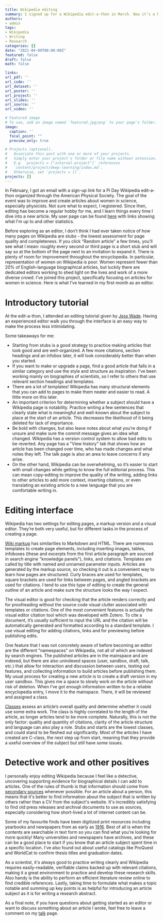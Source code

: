 ```yaml
---
title: Wikipedia editing
summary: I signed up for a Wikipedia edit-a-thon in March. Now it’s a hobby!
authors:
- admin
tags: 
- Wikipedia
- Writing
- Research 
categories: []
date: "2021-04-09T00:00:00Z"
featured: false
draft: false
math: false

links:
url_pdf: ''
url_code: ''
url_dataset: ''
url_poster: ''
url_project: ''
url_slides: ''
url_source: ''
url_video: ''

# Featured image
# To use, add an image named `featured.jpg/png` to your page's folder. 
image:
  caption: ''
  focal_point: ""
  preview_only: true

# Projects (optional).
#   Associate this post with one or more of your projects.
#   Simply enter your project's folder or file name without extension.
#   E.g. `projects = ["internal-project"]` references 
#   `content/project/deep-learning/index.md`.
#   Otherwise, set `projects = []`.
projects: []
---
```

In February, I got an email with a sign-up link for a Pi Day Wikipedia edit-a-thon organized through the American Physical Society. The goal of the event was to improve and create articles about women in science, especially physicists. Not sure what to expect, I registered. Since then, editing has become a regular hobby for me, and I learn things every time I dive into a new article. My user page can be found <a href='https://en.wikipedia.org/wiki/User:Darfst'>here</a> with links showing what I'm up to and other statistics.

Before exploring as an editor, I don’t think I had ever taken notice of how many pages on Wikipedia are stubs - the lowest assessment for page quality and completeness. If you click “Random article” a few times, you’ll see what I mean: roughly every second or third page is a short stub and will say so at the bottom of the page next to an invitation to expand it. There is plenty of room for improvement throughout the encyclopedia. In particular, representation of women on Wikipedia is poor. Women represent fewer than 20% of English-language biographical articles, but luckily there are dedicated editors working to shed light on the lives and work of a more diverse crowd. I’ve joined this project, specifically focusing on articles for women in science. Here is what I’ve learned in my first month as an editor.

# Introductory tutorial 

At the edit-a-thon, I attended an editing tutorial given by <a href='https://en.wikipedia.org/wiki/Jess_Wade'>Jess Wade</a>. Having an experienced editor walk you through the interface is an easy way to make the process less intimidating.

Some takeaways for me:

- Starting from stubs is a good strategy to practice making articles that look good and are well-organized. A few more citations, section headings and an infobox later, it will look considerably better than when you started.
- If you want to make or upgrade a page, find a good article that falls in a similar category and use the style and structure as inspiration. I’ve been working mainly on biographies of scientists, so I refer to others that use relevant section headings and templates.
- There are a lot of templates! Wikipedia has many structural elements that you can add to pages to make them neater and easier to read. A little more on this later.
- An important criterion for determining whether a subject should have a Wikipedia page is notability. Practice writing a few sentences that clearly state what is meaningful and well-known about the subject to place at the start of an article. This decreases the likelihood of it being deleted for lack of importance. 
- Be bold with changes, but also leave notes about what you’re doing if unsure and make sure the commit message gives an idea what changed. Wikipedia has a version control system to allow bad edits to be reverted. Any page has a "View history" tab that shows how an article has been changed over time, who has made changes and what notes they left. The talk page is also an area to leave concerns if any arise.
- On the other hand, Wikipedia can be overwhelming, so it’s easier to start with small changes while getting to know the full editorial process. This can mean copy-editing to improve the quality of the writing, adding links to other articles to add more context, inserting citations, or even translating an existing article to a new language that you are comfortable writing in.

# Editing interface

Wikipedia has two settings for editing pages, a markup version and a visual editor. They’re both very useful, but for different tasks in the process of creating a page. 

<a href='https://en.wikipedia.org/wiki/Help:Wikitext'>Wiki markup</a> has similarities to Markdown and HTML. There are numerous templates to create page elements, including inserting images, tables, infoboxes (these and excerpts from the first article paragraph are sourced in search engine "knowledge panels"), links, and citations. Templates are called by title with named and unnamed parameter inputs.
Articles are generated by the markup source, so checking it out is a convenient way to learn how pages are structured. Curly braces are used for templates, square brackets are used for links between pages, and angled brackets are used for citations. I tend to use this type of editing to create the general outline of an article and make sure the structure looks the way I expect.

The visual editor is good for checking that the article renders correctly and for proofreading without the source code visual clutter associated with templates or citations. One of the most convenient features is actually the visual editor citation tool which was developed with Zotero. To cite a document, it’s usually sufficient to input the URL and the citation will be automatically generated and formatted according to a standard template. I use visual editing for adding citations, links and for previewing before publishing edits.

One feature that I was not concretely aware of before becoming an editor are the different "namespaces" on Wikipedia, not all of which are indexed by search engines. The published articles are in the mainspace and are indexed, but there are also unindexed spaces (user, sandbox, draft, talk, etc.) that allow for interaction and discussion between users, testing out features, and collecting information to build articles before publishing them. My usual process for creating a new article is to create a draft version in my user sandbox. This gives me a space to slowly work on the article without risk of deletion. When I’ve got enough information written to be a reliable encyclopedia entry, I move it to the mainspace. There, it will be reviewed and assigned a class.

<a href=’https://en.wikipedia.org/wiki/Wikipedia:Content_assessment’>Classes</a> assess an article’s overall quality and determine whether it could use some extra work. The class is highly correlated to the length of the article, as longer articles tend to be more complete. Naturally, this is not the only factor: quality and quantity of citations, clarity of the article structure and language can also play a role. Stubs and starts are the lowest classes, and could stand to be fleshed out significantly. Most of the articles I have created are C-class, the next step up from start, meaning that they provide a useful overview of the subject but still have some issues. 

# Detective work and other positives

I personally enjoy editing Wikipedia because I feel like a detective, uncovering supporting evidence for biographical details I can add to articles. One of the rules of thumb is that information should come from <a href='https://en.wikipedia.org/wiki/Wikipedia:Reliable_sources'>secondary sources</a> whenever possible. For an article about a person, this means that it's better to find information about the subject that is written by others rather than a CV from the subject's website. It's incredibly satisfying to find old press releases and archival documents to use as sources, especially considering how short-lived a lot of internet content can be.

Some of my favourite finds have been digitized print resources including yearbooks and newspapers from as early as <a href='https://dx.doi.org/10.14288/1.0370828'>1916</a>. Best of all is when the contents are searchable in text form so you can find what you’re looking for more quickly! Many universities and newspapers have archives, and these can be a good place to start if you know that an article subject spent time in a specific location. I've also found out about useful catalogs like ProQuest and WorldCat to confirm thesis titles and graduation dates.

As a scientist, it's always good to practice writing clearly and Wikipedia requires easily-readable, verifiable claims backed up with relevant citations, making it a great environment to practice and develop these research skills. Also handy is the ability to perform an efficient literature review online to find credible references. Lastly, taking time to formulate what makes a topic notable and summing up key points is as helpful for introducing an article subject as it is for writing a research abstract.

As a final note, if you have questions about getting started as an editor or want to discuss something about an article I wrote, feel free to leave a comment on my <a href='https://en.wikipedia.org/wiki/User_talk:Darfst'>talk</a> page.

